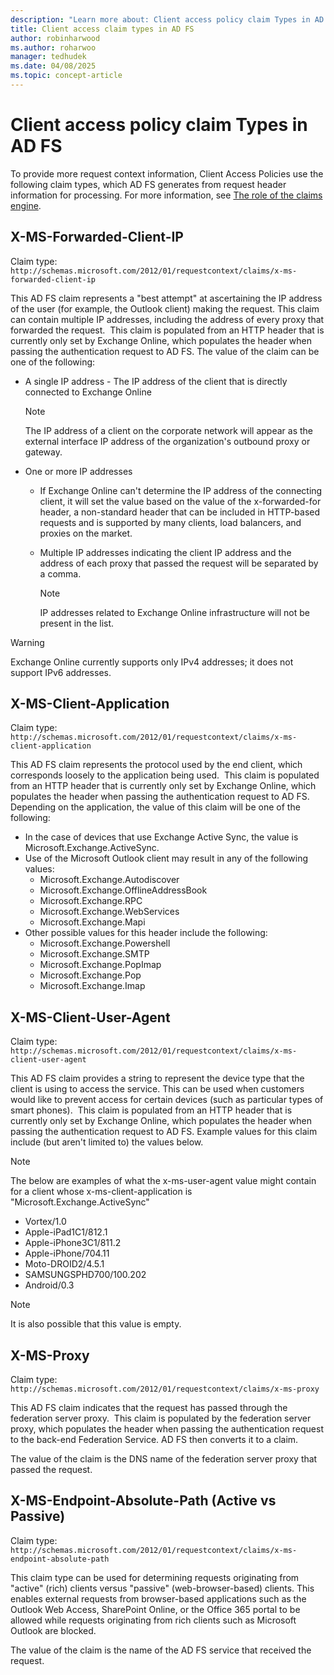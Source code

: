 ```yaml
---
description: "Learn more about: Client access policy claim Types in AD FS"
title: Client access claim types in AD FS
author: robinharwood
ms.author: roharwoo
manager: tedhudek
ms.date: 04/08/2025
ms.topic: concept-article
---
```



# Client access policy claim Types in AD FS

To provide more request context information, Client Access Policies use the following claim types, which AD FS generates from request header information for processing.  For more information, see [The role of the claims engine](../technical-reference/the-role-of-the-claims-engine.md).

## X-MS-Forwarded-Client-IP

Claim type: `http://schemas.microsoft.com/2012/01/requestcontext/claims/x-ms-forwarded-client-ip`

This AD FS claim represents a "best attempt" at ascertaining the IP address of the user (for example, the Outlook client) making the request. This claim can contain multiple IP addresses, including the address of every proxy that forwarded the request.  This claim is populated from an HTTP header that is currently only set by Exchange Online, which populates the header when passing the authentication request to AD FS. The value of the claim can be one of the following:


- A single IP address - The IP address of the client that is directly connected to Exchange Online

    >[!NOTE]
    >The IP address of a client on the corporate network will appear as the external interface IP address of the organization's outbound proxy or gateway.

- One or more IP addresses
  - If Exchange Online can't determine the IP address of the connecting client, it will set the value based on the value of the x-forwarded-for header, a non-standard header that can be included in HTTP-based requests and is supported by many clients, load balancers, and proxies on the market.
  - Multiple IP addresses indicating the client IP address and the address of each proxy that passed the request will be separated by a comma.

    >[!NOTE]
    >IP addresses related to Exchange Online infrastructure will not be present in the list.

>[!WARNING]
>Exchange Online currently supports only IPv4 addresses; it does not support IPv6 addresses.

## X-MS-Client-Application

Claim type: `http://schemas.microsoft.com/2012/01/requestcontext/claims/x-ms-client-application`

This AD FS claim represents the protocol used by the end client, which corresponds loosely to the application being used.  This claim is populated from an HTTP header that is currently only set by Exchange Online, which populates the header when passing the authentication request to AD FS. Depending on the application, the value of this claim will be one of the following:

- In the case of devices that use Exchange Active Sync, the value is Microsoft.Exchange.ActiveSync.
- Use of the Microsoft Outlook client may result in any of the following values:
  - Microsoft.Exchange.Autodiscover
  - Microsoft.Exchange.OfflineAddressBook
  - Microsoft.Exchange.RPC
  - Microsoft.Exchange.WebServices
  - Microsoft.Exchange.Mapi
- Other possible values for this header include the following:
  - Microsoft.Exchange.Powershell
  - Microsoft.Exchange.SMTP
  - Microsoft.Exchange.PopImap
  - Microsoft.Exchange.Pop
  - Microsoft.Exchange.Imap

## X-MS-Client-User-Agent

Claim type: `http://schemas.microsoft.com/2012/01/requestcontext/claims/x-ms-client-user-agent`

This AD FS claim provides a string to represent the device type that the client is using to access the service. This can be used when customers would like to prevent access for certain devices (such as particular types of smart phones).  This claim is populated from an HTTP header that is currently only set by Exchange Online, which populates the header when passing the authentication request to AD FS. Example values for this claim include (but aren't limited to) the values below.

>[!NOTE]
>The below are examples of what the x-ms-user-agent value might contain for a client whose x-ms-client-application is "Microsoft.Exchange.ActiveSync"

- Vortex/1.0
- Apple-iPad1C1/812.1
- Apple-iPhone3C1/811.2
- Apple-iPhone/704.11
- Moto-DROID2/4.5.1
- SAMSUNGSPHD700/100.202
- Android/0.3

>[!NOTE]
>It is also possible that this value is empty.

## X-MS-Proxy

Claim type: `http://schemas.microsoft.com/2012/01/requestcontext/claims/x-ms-proxy`

This AD FS claim indicates that the request has passed through the federation server proxy.  This claim is populated by the federation server proxy, which populates the header when passing the authentication request to the back-end Federation Service. AD FS then converts it to a claim.

The value of the claim is the DNS name of the federation server proxy that passed the request.

## X-MS-Endpoint-Absolute-Path (Active vs Passive)

Claim type: `http://schemas.microsoft.com/2012/01/requestcontext/claims/x-ms-endpoint-absolute-path`

This claim type can be used for determining requests originating from "active" (rich) clients versus "passive" (web-browser-based) clients. This enables external requests from browser-based applications such as the Outlook Web Access, SharePoint Online, or the Office 365 portal to be allowed while requests originating from rich clients such as Microsoft Outlook are blocked.

The value of the claim is the name of the AD FS service that received the request.

